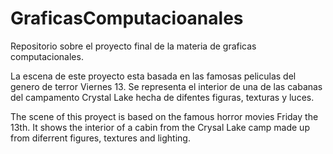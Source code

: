 # GraficasComputacioanales
Repositorio sobre el proyecto final de la materia de graficas computacionales. 

La escena de este proyecto esta basada en las famosas peliculas del genero de terror Viernes 13. Se representa el interior de una de las cabanas del campamento Crystal Lake hecha de difentes figuras, texturas y luces. 

The scene of this proyect is based on the famous horror movies Friday the 13th. It shows the interior of a cabin from the Crysal Lake camp made up from diferrent figures, textures and lighting. 
